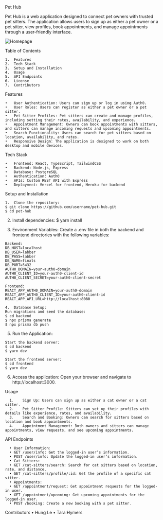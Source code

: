 Pet Hub

Pet Hub is a web application designed to connect pet owners with trusted pet sitters. The application allows users to sign up as either a pet owner or a pet sitter, view profiles, book appointments, and manage appointments through a user-friendly interface.

![Homepage](https://github.com/Hungle2911/pet-hub/blob/feature/finish-styling/frontend/src/assets/Homepage.png?raw=true)

Table of Contents

	1.	Features
	2.	Tech Stack
	3.	Setup and Installation
	4.	Usage
	5.	API Endpoints
	6.	License
	7.	Contributors

Features

	•	User Authentication: Users can sign up or log in using Auth0.
	•	User Roles: Users can register as either a pet owner or a pet sitter.
	•	Pet Sitter Profiles: Pet sitters can create and manage profiles, including setting their rates, availability, and experience.
	•	Appointment Management: Owners can book appointments with sitters, and sitters can manage incoming requests and upcoming appointments.
	•	Search Functionality: Users can search for pet sitters based on location, availability, and rates.
	•	Responsive Design: The application is designed to work on both desktop and mobile devices.

Tech Stack

	•	Frontend: React, TypeScript, TailwindCSS
	•	Backend: Node.js, Express
	•	Database: PostgreSQL
	•	Authentication: Auth0
	•	APIs: Custom REST API with Express
	•	Deployment: Vercel for frontend, Heroku for backend

Setup and Installation

	1.	Clone the repository:
    $ git clone https://github.com/username/pet-hub.git
    $ cd pet-hub
  
  2.	Install dependencies:
    $ yarn install

  3.	Environment Variables:
    Create a .env file in both the backend and frontend directories with the following variables:

    Backend:
    DB_HOST=localhost
    DB_USER=labber
    DB_PASS=labber
    DB_NAME=finals
    DB_PORT=5432
    AUTH0_DOMAIN=your-auth0-domain
    AUTH0_CLIENT_ID=your-auth0-client-id
    AUTH0_CLIENT_SECRET=your-auth0-client-secret

    Frontend:
    REACT_APP_AUTH0_DOMAIN=your-auth0-domain
    REACT_APP_AUTH0_CLIENT_ID=your-auth0-client-id
    REACT_APP_API_URL=http://localhost:8080

	4.	Database Setup:
    Run migrations and seed the database:
    $ cd backend
    $ npx prisma generate
    $ npx prisma db push

  5.	Run the Application:
    
    Start the backend server:
    $ cd backend
    $ yarn dev

    Start the frontend server:
    $ cd frontend
    $ yarn dev

  6.	Access the application:
    Open your browser and navigate to http://localhost:3000.

  Usage

	  1.	Sign Up: Users can sign up as either a cat owner or a cat sitter.
	  2.	Pet Sitter Profile: Sitters can set up their profiles with details like experience, rates, and availability.
	  3.	Search and Booking: Owners can search for sitters based on location and book appointments.
	  4.	Appointment Management: Both owners and sitters can manage appointments, view requests, and see upcoming appointments.

  API Endpoints

	  •	User Information:
	  •	GET /user/info: Get the logged-in user’s information.
	  •	POST /user/info: Update the logged-in user’s information.
	  •	Cat Sitters:
	  •	GET /cat-sitters/search: Search for cat sitters based on location, rate, and distance.
	  •	GET /cat-sitters/profile/:id: Get the profile of a specific cat sitter.
	  •	Appointments:
	  •	GET /appointment/request: Get appointment requests for the logged-in user.
	  •	GET /appointment/upcoming: Get upcoming appointments for the logged-in user.
	  •	POST /booking: Create a new booking with a pet sitter.

Contributors
  •	Hung Le
  •	Tara Hymers
